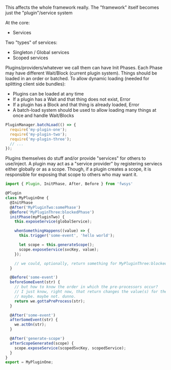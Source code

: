 This affects the whole framework really. The "framework" itself becomes just the "plugin"/service system

At the core:
- Services

Two "types" of services:
- Singleton / Global services
- Scoped services

Plugins/providers/whatever we call them can have Init Phases.
Each Phase may have different Wait/Block (current plugin system).
Things should be loaded in an order or batched.
To allow dynamic loading (needed for splitting client side bundles):
- Plugins can be loaded at any time
- If a plugin has a Wait and that thing does not exist, Error
- If a plugin has a Block and that thing is already loaded, Error
- A batch-load system should be used to allow loading many things at once and handle Wait/Blocks

```js
PluginManager.batchLoad(() => {
  require('my-plugin-one');
  require('my-plugin-two');
  require('my-plugin-three');
  // ...
});
```

Plugins themselves do stuff and/or provide "services" for others to use/inject.
A plugin may act as a "service provider" by registering serviecs either globally or as a scope.
Though, if a plugin creates a scope, it is responsible for exposing that scope to others who may want it.

```ts
import { Plugin, InitPhase, After, Before } from 'fwsys'

@Plugin
class MyPluginOne {
  @InitPhase
  @After('MyPluginTwo:somePhase')
  @Before('MyPluginThree:blockedPhase')
  initPhase(myPluginTwo) {
    this.exposeService(globalService);

    whenSomethingHappens((value) => {
      this.trigger('some-event', 'hello world');

      let scope = this.generateScope();
      scope.exposeService(svcKey, value);
    });

    // we could, optionally, return something for MyPluginThree:blockedPhase to use
  }

  @Before('some-event')
  beforeSomeEvent(str) {
    // but how to know the order in which the pre-processors occur?
    // I just know, right now, that return changes the value(s) for the event
    // maybe. maybe not. dunno.
    return we.gottaPreProcess(str);
  }

  @After('some-event')
  afterSomeEvent(str) {
    we.actOn(str);
  }

  @After('generate-scope')
  afterScopeGenerated(scope) {
    scope.exposeService(scopedSvcKey, scopedService);
  }
}
export = MyPluginOne;
```
